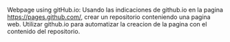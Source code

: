 Webpage using gitHub.io:
Usando las indicaciones de github.io en la pagina https://pages.github.com/, crear un repositorio conteniendo una pagina web. Utilizar github.io para automatizar la creacion de la pagina con el contenido del repositorio. 
